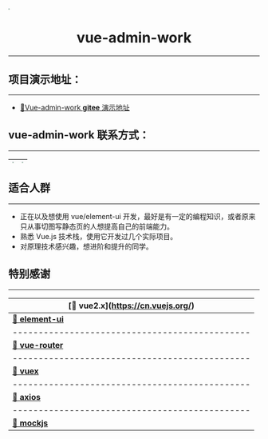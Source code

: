 <img src="http://qingqingxuan.gitee.io/vue-admin-work/work-logo.png" align="center" style="zoom:20%;" />

<h1 align = "center">vue-admin-work</h1>

---

## 项目演示地址：

---

- [🎉Vue-admin-work **gitee** 演示地址](http://qingqingxuan.gitee.io/vue-admin-work)

## vue-admin-work 联系方式：

---

| <img src="http://qingqingxuan.gitee.io/vue-admin-work/177DEDA37F71DA25271FFB9446E44251.png" style="zoom:20%;" /> | <img src="http://qingqingxuan.gitee.io/vue-admin-work/BBC6F65A84F7D8EE82D4DF5FA098E9E2.png" style="zoom:20%;" /> |
| :--------------------------------------------------------------------------------------------------------------: | :--------------------------------------------------------------------------------------------------------------: |


## 适合人群

---

- 正在以及想使用 vue/element-ui 开发，最好是有一定的编程知识，或者原来只从事切图写静态页的人想提高自己的前端能力。
- 熟悉 Vue.js 技术栈，使用它开发过几个实际项目。
- 对原理技术感兴趣，想进阶和提升的同学。

## 特别感谢

---

| **[🚀 vue2.x]**(https://cn.vuejs.org/)         |
| ---------------------------------------------- |
| **[🚀 element-ui](https://element.eleme.cn/)** |
| ---------------------------------------------- |
| **[🚀 vue-router](https://router.vuejs.org/)** |
| ---------------------------------------------- |
| **[🚀 vuex](https://vuex.vuejs.org/)**         |
| ---------------------------------------------- |
| **[🚀 axios](http://www.axios-js.com/)**       |
| ---------------------------------------------- |
| **[🚀 mockjs](http://mockjs.com/)**            |
